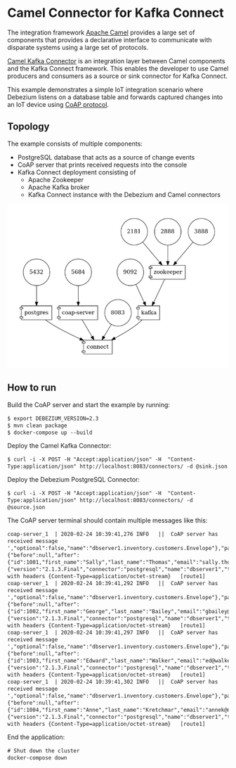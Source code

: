 # Camel Connector for Kafka Connect

The integration framework [Apache Camel](https://camel.apache.org/) provides a large set of components that provides a declarative interface to communicate with disparate systems using a large set of protocols.

[Camel Kafka Connector](https://github.com/apache/camel-kafka-connector) is an integration layer between Camel components and the Kafka Connect framework.
This enables the developer to use Camel producers and consumers as a source or sink connector for Kafka Connect.

This example demonstrates a simple IoT integration scenario where Debezium listens on a database table and forwards captured changes into an IoT device using [CoAP protocol](https://tools.ietf.org/html/rfc7252).

## Topology

The example consists of multiple components:

* PostgreSQL database that acts as a source of change events
* CoAP server that prints received requests into the console
* Kafka Connect deployment consisting of
  * Apache Zookeeper
  * Apache Kafka broker
  * Kafka Connect instance with the Debezium and Camel connectors

![Topology Overview](docker-compose.png)

## How to run

Build the CoAP server and start the example by running:

```
$ export DEBEZIUM_VERSION=2.3
$ mvn clean package
$ docker-compose up --build
```

Deploy the Camel Kafka Connector:

```
$ curl -i -X POST -H "Accept:application/json" -H  "Content-Type:application/json" http://localhost:8083/connectors/ -d @sink.json
```

Deploy the Debezium PostgreSQL Connector:

```
$ curl -i -X POST -H "Accept:application/json" -H  "Content-Type:application/json" http://localhost:8083/connectors/ -d @source.json
```

The CoAP server terminal should contain multiple messages like this:

```
coap-server_1  | 2020-02-24 10:39:41,276 INFO   ||  CoAP server has received message ',"optional":false,"name":"dbserver1.inventory.customers.Envelope"},"payload":{"before":null,"after":{"id":1001,"first_name":"Sally","last_name":"Thomas","email":"sally.thomas@acme.com"},"source":{"version":"2.1.3.Final","connector":"postgresql","name":"dbserver1","ts_ms":1582540780807,"snapshot":"true","db":"postgres","schema":"inventory","table":"customers","txId":596,"lsn":33816576,"xmin":null},"op":"r","ts_ms":1582540780809}}' with headers {Content-Type=application/octet-stream}   [route1]
coap-server_1  | 2020-02-24 10:39:41,292 INFO   ||  CoAP server has received message ',"optional":false,"name":"dbserver1.inventory.customers.Envelope"},"payload":{"before":null,"after":{"id":1002,"first_name":"George","last_name":"Bailey","email":"gbailey@foobar.com"},"source":{"version":"2.1.3.Final","connector":"postgresql","name":"dbserver1","ts_ms":1582540780810,"snapshot":"true","db":"postgres","schema":"inventory","table":"customers","txId":596,"lsn":33816576,"xmin":null},"op":"r","ts_ms":1582540780810}}' with headers {Content-Type=application/octet-stream}   [route1]
coap-server_1  | 2020-02-24 10:39:41,297 INFO   ||  CoAP server has received message ',"optional":false,"name":"dbserver1.inventory.customers.Envelope"},"payload":{"before":null,"after":{"id":1003,"first_name":"Edward","last_name":"Walker","email":"ed@walker.com"},"source":{"version":"2.1.3.Final","connector":"postgresql","name":"dbserver1","ts_ms":1582540780812,"snapshot":"true","db":"postgres","schema":"inventory","table":"customers","txId":596,"lsn":33816576,"xmin":null},"op":"r","ts_ms":1582540780812}}' with headers {Content-Type=application/octet-stream}   [route1]
coap-server_1  | 2020-02-24 10:39:41,302 INFO   ||  CoAP server has received message ',"optional":false,"name":"dbserver1.inventory.customers.Envelope"},"payload":{"before":null,"after":{"id":1004,"first_name":"Anne","last_name":"Kretchmar","email":"annek@noanswer.org"},"source":{"version":"2.1.3.Final","connector":"postgresql","name":"dbserver1","ts_ms":1582540780812,"snapshot":"true","db":"postgres","schema":"inventory","table":"customers","txId":596,"lsn":33816576,"xmin":null},"op":"r","ts_ms":1582540780812}}' with headers {Content-Type=application/octet-stream}   [route1]
```

End the application:

```
# Shut down the cluster
docker-compose down
```

